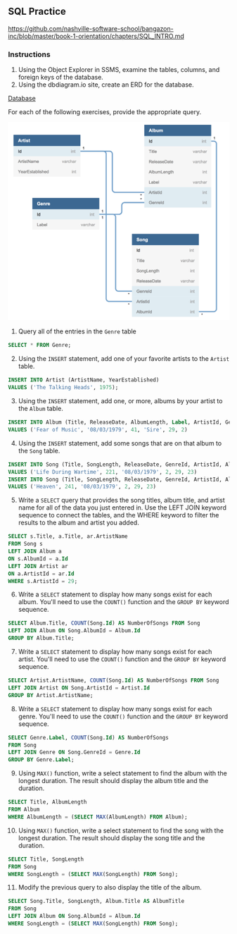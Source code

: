 ## SQL Practice

https://github.com/nashville-software-school/bangazon-inc/blob/master/book-1-orientation/chapters/SQL_INTRO.md

### Instructions
1. Using the Object Explorer in SSMS, examine the tables, columns, and foreign keys of the database.
2. Using the dbdiagram.io site, create an ERD for the database.

<a href="sql_musicHistory/musichistory.sqlserver.sql" target="_blank">Database</a>

For each of the following exercises, provide the appropriate query. 

<img src='musicHistory_ERD.png' width=700>

1. Query all of the entries in the `Genre` table
```sql
SELECT * FROM Genre;
```

2. Using the `INSERT` statement, add one of your favorite artists to the `Artist` table.
```sql
INSERT INTO Artist (ArtistName, YearEstablished) 
VALUES ('The Talking Heads', 1975);
```

3. Using the `INSERT` statement, add one, or more, albums by your artist to the `Album` table.
```sql
INSERT INTO Album (Title, ReleaseDate, AlbumLength, Label, ArtistId, GenreId)
VALUES ('Fear of Music', '08/03/1979', 41, 'Sire', 29, 2)
```

4. Using the `INSERT` statement, add some songs that are on that album to the `Song` table.
```sql
INSERT INTO Song (Title, SongLength, ReleaseDate, GenreId, ArtistId, AlbumId)
VALUES ('Life During Wartime', 221, '08/03/1979', 2, 29, 23)
INSERT INTO Song (Title, SongLength, ReleaseDate, GenreId, ArtistId, AlbumId)
VALUES ('Heaven', 241, '08/03/1979', 2, 29, 23)
```

5. Write a `SELECT` query that provides the song titles, album title, and artist name for all of the data you just entered in. Use the LEFT JOIN keyword sequence to connect the tables, and the WHERE keyword to filter the results to the album and artist you added.
```sql
SELECT s.Title, a.Title, ar.ArtistName
FROM Song s 
LEFT JOIN Album a 
ON s.AlbumId = a.Id
LEFT JOIN Artist ar
ON a.ArtistId = ar.Id
WHERE s.ArtistId = 29;
```

6. Write a `SELECT` statement to display how many songs exist for each album. You'll need to use the `COUNT()` function and the `GROUP BY` keyword sequence.
```sql
SELECT Album.Title, COUNT(Song.Id) AS NumberOfSongs FROM Song
LEFT JOIN Album ON Song.AlbumId = Album.Id
GROUP BY Album.Title;
```

7. Write a `SELECT` statement to display how many songs exist for each artist. You'll need to use the `COUNT()` function and the `GROUP BY` keyword sequence.
```sql
SELECT Artist.ArtistName, COUNT(Song.Id) AS NumberOfSongs FROM Song
LEFT JOIN Artist ON Song.ArtistId = Artist.Id
GROUP BY Artist.ArtistName;
```

8. Write a `SELECT` statement to display how many songs exist for each genre. You'll need to use the `COUNT()` function and the `GROUP BY` keyword sequence.
```sql
SELECT Genre.Label, COUNT(Song.Id) AS NumberOfSongs 
FROM Song
LEFT JOIN Genre ON Song.GenreId = Genre.Id
GROUP BY Genre.Label;
```

9. Using `MAX()` function, write a select statement to find the album with the longest duration. The result should display the album title and the duration.
```sql
SELECT Title, AlbumLength
FROM Album
WHERE AlbumLength = (SELECT MAX(AlbumLength) FROM Album);
```

10. Using `MAX()` function, write a select statement to find the song with the longest duration. The result should display the song title and the duration.
```sql
SELECT Title, SongLength
FROM Song
WHERE SongLength = (SELECT MAX(SongLength) FROM Song);
```

11. Modify the previous query to also display the title of the album.
```sql
SELECT Song.Title, SongLength, Album.Title AS AlbumTitle
FROM Song
LEFT JOIN Album ON Song.AlbumId = Album.Id
WHERE SongLength = (SELECT MAX(SongLength) FROM Song);
```
